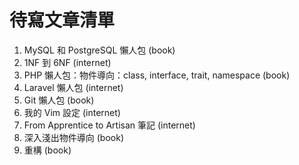 # 待寫文章清單
1. MySQL 和 PostgreSQL 懶人包 (book)
2. 1NF 到 6NF (internet)
3. PHP 懶人包：物件導向：class, interface, trait, namespace (book)
4. Laravel 懶人包 (internet)
5. Git 懶人包 (book)
6. 我的 Vim 設定 (internet)
7. From Apprentice to Artisan 筆記 (internet)
8. 深入淺出物件導向 (book)
9. 重構 (book)